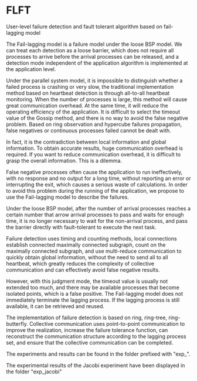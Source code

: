# FLFT
User-level failure detection and fault tolerant algorithm based on fail-lagging model

The Fail-lagging model is a failure model under the loose BSP model. We can treat each detection as a loose barrier, which does not require all processes to arrive before the arrival processes can be released, and a detection mode independent of the application algorithm is implemented at the application level.

Under the parallel system model, it is impossible to distinguish whether a failed process is crashing or very slow, the traditional implementation method based on heartbeat detection is through all-to-all heartbeat monitoring. When the number of processes is large, this method will cause great communication overhead. At the same time, it will reduce the operating efficiency of the application. It is difficult to select the timeout value of the Gossip method, and there is no way to avoid the false negative problem. Based on ring observation and hypercube failures propagation, false negatives or continuous processes failed cannot be dealt with.

In fact, it is the contradiction between local information and global information. To obtain accurate results, huge communication overhead is required. If you want to reduce communication overhead, it is difficult to grasp the overall information. This is a dilemma.

False negative processes often cause the application to run ineffectively, with no response and no output for a long time, without reporting an error or interrupting the exit, which causes a serious waste of calculations. In order to avoid this problem during the running of the application, we propose to use the Fail-lagging model to describe the failures. 

Under the loose BSP model, after the number of arrival processes reaches a certain number that arrow arrival processes to pass and waits for enough time, it is no longer necessary to wait for the non-arrival process, and pass the barrier directly with fault-tolerant to execute the next task.

Failure detection uses timing and counting methods, local connections establish connected maximally connected subgraph, count on the maximally connected subgraph, and use multi-reduce communication to quickly obtain global information, without the need to send all to all heartbeat, which greatly reduces the complexity of collective communication and can effectively avoid false negative results.

However, with this judgment mode, the timeout value is usually not extended too much, and there may be available processes that become isolated points, which is a false positive. The Fail-lagging model does not immediately terminate the lagging process. If the lagging process is still available, it can be retrieved and reused.

The implementation of failure detection is based on ring, ring-tree, ring-butterfly. Collective communication uses point-to-point communication to improve the realization, increase the failure tolerance function, can reconstruct the communication structure according to the lagging process set, and ensure that the collective communication can be completed.

The experiments and results can be found in the folder prefixed with "exp_".

The experimental results of the Jacobi experiment have been displayed in the folder "exp_jacobi"